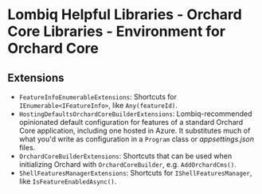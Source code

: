 # Lombiq Helpful Libraries - Orchard Core Libraries - Environment for Orchard Core

## Extensions

- `FeatureInfoEnumerableExtensions`: Shortcuts for `IEnumerable<IFeatureInfo>`, like `Any(featureId)`.
- `HostingDefaultsOrchardCoreBuilderExtensions`: Lombiq-recommended opinionated default configuration for features of a standard Orchard Core application, including one hosted in Azure. It substitutes much of what you'd write as configuration in a `Program` class or _appsettings.json_ files.
- `OrchardCoreBuilderExtensions`: Shortcuts that can be used when initializing Orchard with `OrchardCoreBuilder`, e.g. `AddOrchardCms()`.
- `ShellFeaturesManagerExtensions`: Shortcuts for `IShellFeaturesManager`, like `IsFeatureEnabledAsync()`.
